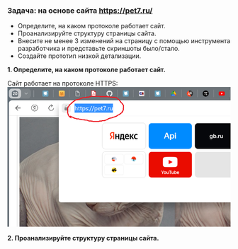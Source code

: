 ### Задача: на основе сайта https://pet7.ru/
- Определите, на каком протоколе работает сайт.
- Проанализируйте структуру страницы сайта.
- Внесите не менее 3 изменений на страницу с помощью инструмента разработчика и представьте скриншоты было/стало.
- Создайте прототип низкой детализации.



**1. Определите, на каком протоколе работает сайт.**

Сайт работает на протоколе HTTPS: ![Протокол сайта](site_protocol.png)


**2. Проанализируйте структуру страницы сайта.**